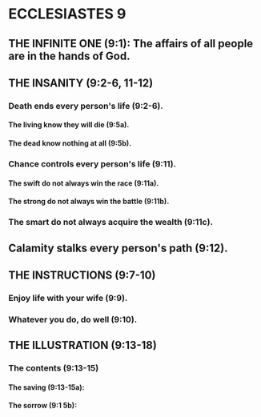 ---
---
# ECCLESIASTES 9 
## THE INFINITE ONE (9:1): The affairs of all people are in the hands of God. 
## THE INSANITY (9:2-6, 11-12) 
###  Death ends every person\'s life (9:2-6). 
####  The living know they will die (9:5a). 
####  The dead know nothing at all (9:5b). 
###  Chance controls every person\'s life (9:11). 
####  The swift do not always win the race (9:11a). 
####  The strong do not always win the battle (9:11b). 
###  The smart do not always acquire the wealth (9:11c). 
## Calamity stalks every person\'s path (9:12). 
## THE INSTRUCTIONS (9:7-10) 
###  Enjoy life with your wife (9:9). 
###  Whatever you do, do well (9:10). 
## THE ILLUSTRATION (9:13-18) 
###  The contents (9:13-15) 
####  The saving (9:13-15a): 
####  The sorrow (9:1 5b): 
